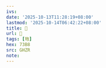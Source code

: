 ```yaml
---
ivs:
date: '2025-10-13T11:28:19+08:00'
lastmod: '2025-10-14T06:42:22+08:00'
title: 󰜢
url: 󰜢
tags: [玸]
hex: 73B8
src: GHZR
note:
---
```

